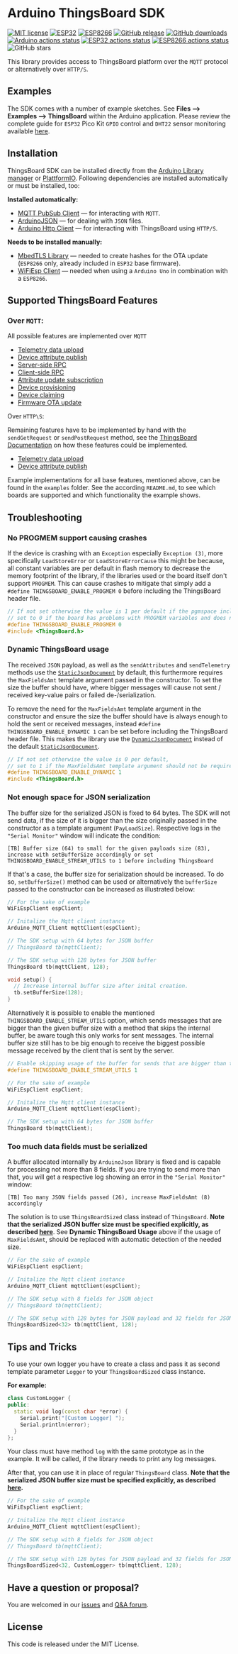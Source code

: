 # Arduino ThingsBoard SDK

[![MIT license](https://img.shields.io/badge/License-MIT-yellow.svg?style=flat-square)](https://lbesson.mit-license.org/)
[![ESP32](https://img.shields.io/badge/ESP-32-green.svg?style=flat-square)](https://www.espressif.com/en/products/socs/esp32)
[![ESP8266](https://img.shields.io/badge/ESP-8266-blue.svg?style=flat-square)](https://www.espressif.com/en/products/socs/esp8266)
[![GitHub release](https://img.shields.io/github/release/thingsboard/thingsboard-arduino-sdk/all.svg?style=flat-square)](https://github.com/thingsboard/thingsboard-arduino-sdk/releases/)
[![GitHub downloads](https://img.shields.io/github/downloads/thingsboard/thingsboard-arduino-sdk/all.svg?style=flat-square)](https://github.com/thingsboard/thingsboard-arduino-sdk/releases/)
[![Arduino actions status](https://github.com/thingsboard/thingsboard-arduino-sdk/actions/workflows/arduino-compile.yml/badge.svg)](https://github.com/thingsboard/thingsboard-arduino-sdk/actions/workflows/arduino-compile.yml)
[![ESP32 actions status](https://github.com/thingsboard/thingsboard-arduino-sdk/actions/workflows/esp32-compile.yml/badge.svg)](https://github.com/thingsboard/thingsboard-arduino-sdk/actions/workflows/esp32-compile.yml)
[![ESP8266 actions status](https://github.com/thingsboard/thingsboard-arduino-sdk/actions/workflows/esp8266-compile.yml/badge.svg)](https://github.com/thingsboard/thingsboard-arduino-sdk/actions/workflows/esp8266-compile.yml)
![GitHub stars](https://img.shields.io/github/stars/thingsboard/thingsboard-arduino-sdk?style=social)

This library provides access to ThingsBoard platform over the `MQTT` protocol or alternatively over `HTTP/S`.

## Examples

The SDK comes with a number of example sketches. See **Files --> Examples --> ThingsBoard** within the Arduino application.
Please review the complete guide for `ESP32` Pico Kit `GPIO` control and `DHT22` sensor monitoring available [here](https://thingsboard.io/docs/samples/esp32/gpio-control-pico-kit-dht22-sensor/).

## Installation

ThingsBoard SDK can be installed directly from the [Arduino Library manager](https://docs.arduino.cc/software/ide-v1/tutorials/installing-libraries) or [PlattformIO](https://registry.platformio.org/).
Following dependencies are installed automatically or must be installed, too:

**Installed automatically:**
 - [MQTT PubSub Client](https://github.com/thingsboard/pubsubclient) — for interacting with `MQTT`.
 - [ArduinoJSON](https://github.com/bblanchon/ArduinoJson) — for dealing with `JSON` files.
 - [Arduino Http Client](https://github.com/arduino-libraries/ArduinoHttpClient) — for interacting with ThingsBoard using `HTTP/S`.

**Needs to be installed manually:**
 - [MbedTLS Library](https://github.com/Seeed-Studio/Seeed_Arduino_mbedtls) — needed to create hashes for the OTA update (`ESP8266` only, already included in `ESP32` base firmware).
 - [WiFiEsp Client](https://github.com/bportaluri/WiFiEsp) — needed when using a `Arduino Uno` in combination with a `ESP8266`.

## Supported ThingsBoard Features

### Over `MQTT`:

All possible features are implemented over `MQTT`

 - [Telemetry data upload](https://thingsboard.io/docs/reference/mqtt-api/#telemetry-upload-api)
 - [Device attribute publish](https://thingsboard.io/docs/reference/mqtt-api/#publish-attribute-update-to-the-server)
 - [Server-side RPC](https://thingsboard.io/docs/reference/mqtt-api/#server-side-rpc)
 - [Client-side RPC](https://thingsboard.io/docs/reference/mqtt-api/#client-side-rpc)
 - [Attribute update subscription](https://thingsboard.io/docs/reference/mqtt-api/#subscribe-to-attribute-updates-from-the-server)
 - [Device provisioning](https://thingsboard.io/docs/reference/mqtt-api/#device-provisioning)
 - [Device claiming](https://thingsboard.io/docs/reference/mqtt-api/#claiming-devices)
 - [Firmware OTA update](https://thingsboard.io/docs/reference/mqtt-api/#firmware-api)

Over `HTTP\S`:

Remaining features have to be implemented by hand with the `sendGetRequest` or `sendPostRequest` method, see the [ThingsBoard Documentation](https://thingsboard.io/docs/reference/http-api) on how these features could be implemented.

 - [Telemetry data upload](https://thingsboard.io/docs/reference/http-api/#telemetry-upload-api)
 - [Device attribute publish](https://thingsboard.io/docs/reference/http-api/#publish-attribute-update-to-the-server)

Example implementations for all base features, mentioned above, can be found in the `examples` folder. See the according `README.md`, to see which boards are supported and which functionality the example shows.

## Troubleshooting

### No PROGMEM support causing crashes

If the device is crashing with an `Exception` especially `Exception (3)`, more specifically `LoadStoreError` or `LoadStoreErrorCause` this might be because, all constant variables are per default in flash memory to decrease the memory footprint of the library, if the libraries used or the board itself don't support `PROGMEM`. This can cause crashes to mitigate that simply add a `#define THINGSBOARD_ENABLE_PROGMEM 0` before including the ThingsBoard header file.

```c++
// If not set otherwise the value is 1 per default if the pgmspace include exists,
// set to 0 if the board has problems with PROGMEM variables and does not seem to work correctly.
#define THINGSBOARD_ENABLE_PROGMEM 0
#include <ThingsBoard.h>
```

### Dynamic ThingsBoard usage

The received `JSON` payload, as well as the `sendAttributes` and `sendTelemetry` methods use the [`StaticJsonDocument`](https://arduinojson.org/v6/api/staticjsondocument/) by default, this furthermore requires the `MaxFieldsAmt` template argument passed in the constructor. To set the size the buffer should have, where bigger messages will cause not sent / received key-value pairs or failed de-/serialization.

To remove the need for the `MaxFieldsAmt` template argument in the constructor and ensure the size the buffer should have is always enough to hold the sent or received messages, instead `#define THINGSBOARD_ENABLE_DYNAMIC 1` can be set before including the ThingsBoard header file. This makes the library use the [`DynamicJsonDocument`](https://arduinojson.org/v6/api/dynamicjsondocument/) instead of the default [`StaticJsonDocument`](https://arduinojson.org/v6/api/staticjsondocument/).

```c++
// If not set otherwise the value is 0 per default,
// set to 1 if the MaxFieldsAmt template argument should not be required.
#define THINGSBOARD_ENABLE_DYNAMIC 1
#include <ThingsBoard.h>
```

### Not enough space for JSON serialization

The buffer size for the serialized JSON is fixed to 64 bytes. The SDK will not send data, if the size of it is bigger than the size originally passed in the constructor as a template argument (`PayLoadSize`). Respective logs in the `"Serial Monitor"` window will indicate the condition:

```
[TB] Buffer size (64) to small for the given payloads size (83), increase with setBufferSize accordingly or set THINGSBOARD_ENABLE_STREAM_UTILS to 1 before including ThingsBoard
```

If that's a case, the buffer size for serialization should be increased. To do so, `setBufferSize()` method can be used or alternatively the `bufferSize` passed to the constructor can be increased as illustrated below:

```cpp
// For the sake of example
WiFiEspClient espClient;

// Initalize the Mqtt client instance
Arduino_MQTT_Client mqttClient(espClient);

// The SDK setup with 64 bytes for JSON buffer
// ThingsBoard tb(mqttClient);

// The SDK setup with 128 bytes for JSON buffer
ThingsBoard tb(mqttClient, 128);

void setup() {
  // Increase internal buffer size after inital creation.
  tb.setBufferSize(128);
}
```

Alternatively it is possible to enable the mentioned `THINGSBOARD_ENABLE_STREAM_UTILS` option, which sends messages that are bigger than the given buffer size with a method that skips the internal buffer, be aware tough this only works for sent messages. The internal buffer size still has to be big enough to receive the biggest possible message received by the client that is sent by the server.

```cpp
// Enable skipping usage of the buffer for sends that are bigger than the internal buffer size
#define THINGSBOARD_ENABLE_STREAM_UTILS 1

// For the sake of example
WiFiEspClient espClient;

// Initalize the Mqtt client instance
Arduino_MQTT_Client mqttClient(espClient);

// The SDK setup with 64 bytes for JSON buffer
ThingsBoard tb(mqttClient);
```

### Too much data fields must be serialized

A buffer allocated internally by `ArduinoJson` library is fixed and is capable for processing not more than 8 fields. If you are trying to send more than that, you will get a respective log showing an error in the `"Serial Monitor"` window:

```
[TB] Too many JSON fields passed (26), increase MaxFieldsAmt (8) accordingly
```

The solution is to use `ThingsBoardSized` class instead of `ThingsBoard`. **Note that the serialized JSON buffer size must be specified explicitly, as described [here](#not-enough-space-for-json-serialization)**. See **Dynamic ThingsBoard Usage** above if the usage of `MaxFieldsAmt`, should be replaced with automatic detection of the needed size.

```cpp
// For the sake of example
WiFiEspClient espClient;

// Initalize the Mqtt client instance
Arduino_MQTT_Client mqttClient(espClient);

// The SDK setup with 8 fields for JSON object
// ThingsBoard tb(mqttClient);

// The SDK setup with 128 bytes for JSON payload and 32 fields for JSON object.
ThingsBoardSized<32> tb(mqttClient, 128);
```

## Tips and Tricks

To use your own logger you have to create a class and pass it as second template parameter `Logger` to your `ThingsBoardSized` class instance.

**For example:**

```cpp
class CustomLogger {
public:
  static void log(const char *error) {
    Serial.print("[Custom Logger] ");
    Serial.println(error);
  }
};
```

Your class must have method `log` with the same prototype as in the example. It will be called, if the library needs to print any log messages.

After that, you can use it in place of regular `ThingsBoard` class. **Note that the serialized JSON buffer size must be specified explicitly, as described [here](#too-much-data-fields-must-be-serialized).**

```cpp
// For the sake of example
WiFiEspClient espClient;

// Initalize the Mqtt client instance
Arduino_MQTT_Client mqttClient(espClient);

// The SDK setup with 8 fields for JSON object
// ThingsBoard tb(mqttClient);

// The SDK setup with 128 bytes for JSON payload and 32 fields for JSON object.
ThingsBoardSized<32, CustomLogger> tb(mqttClient, 128);
```

## Have a question or proposal?

You are welcomed in our [issues](https://github.com/thingsboard/thingsboard-arduino-sdk/issues) and [Q&A forum](https://groups.google.com/forum/#!forum/thingsboard).

## License

This code is released under the MIT License.
